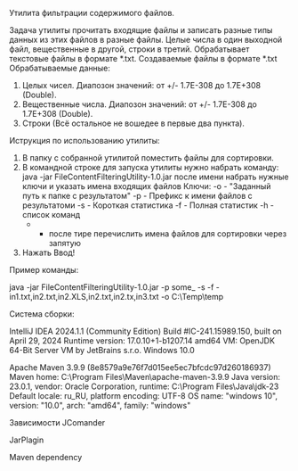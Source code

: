 Утилита фильтрации содержимого файлов.

Задача утилиты прочитать входящие файлы и записать разные типы данных из этих файлов в разные файлы. Целые числа в один
выходной файл, вещественные в другой, строки в третий.
Обрабатывает текстовые файлы в формате *.txt.
Создаваемые файлы  в формате *.txt
Обрабатываемые данные:
1) Целых чисел. Диапозон значений: от +/- 1.7E-308 до 1.7E+308 (Double).
2) Вещественные числа. Диапозон значений: от +/- 1.7E-308 до 1.7E+308 (Double).
3) Строки (Всё остальное не вошедее в первые два пункта).

Иструкция по использованию утилиты:
1. В папку с собранной утилитой поместить файлы для сортировки.
2. В командной строке для запуска утилиты нужно набрать команду:
   java -jar FileContentFilteringUtility-1.0.jar
   послe имени набрать нужные ключи и указать имена входящих файлов
   Ключи:
   -o - "Заданный путь к папке с результатом"
   -p - Префикс к имени файлов с результатоми
   -s - Короткая статистика
   -f - Полная статистик
   -h - список команд
   -  - после тире перечислить имена файлов для сортировки через запятую 
3. Нажать Ввод!

Пример команды:
   
java -jar FileContentFilteringUtility-1.0.jar -p some_ -s -f  -in1.txt,in2.txt,in2.XLS,in2.txt,in2.tx,in3.txt -o C:\Temp\temp

Система сборки:

IntelliJ IDEA 2024.1.1 (Community Edition)
Build #IC-241.15989.150, built on April 29, 2024
Runtime version: 17.0.10+1-b1207.14 amd64
VM: OpenJDK 64-Bit Server VM by JetBrains s.r.o.
Windows 10.0

Apache Maven 3.9.9 (8e8579a9e76f7d015ee5ec7bfcdc97d260186937)
Maven home: C:\Program Files\Maven\apache-maven-3.9.9
Java version: 23.0.1, vendor: Oracle Corporation, runtime: C:\Program Files\Java\jdk-23
Default locale: ru_RU, platform encoding: UTF-8
OS name: "windows 10", version: "10.0", arch: "amd64", family: "windows"

Зависимости
JComander
 <!-- https://mvnrepository.com/artifact/com.beust/jcommander -->
 JarPlagin
 <!-- https://mvnrepository.com/artifact/org.apache.maven.plugins/maven-jar-plugin -->
Maven dependency
<!-- https://mvnrepository.com/artifact/org.apache.maven.plugins/maven-dependency-plugin -->

